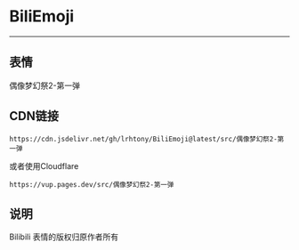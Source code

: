 # BiliEmoji
---
## 表情
偶像梦幻祭2-第一弹
## CDN链接
```
https://cdn.jsdelivr.net/gh/lrhtony/BiliEmoji@latest/src/偶像梦幻祭2-第一弹
```
或者使用Cloudflare
```
https://vup.pages.dev/src/偶像梦幻祭2-第一弹
```
## 说明
Bilibili 表情的版权归原作者所有
